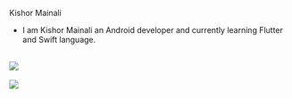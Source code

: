 Kishor Mainali


- I am Kishor Mainali an Android developer and currently learning Flutter and Swift language.
</br>



<a href="https://github.com/anuraghazra/github-readme-stats">
  <img align="center" src="https://github-readme-stats.vercel.app/api?username=kishor98100&count_private=true&show_icons=true&theme=radical"/>
</a>
<br/>
<br/>

<a href="https://github.com/anuraghazra/convoychat">
  <img align="center" src="https://github-readme-stats.vercel.app/api/top-langs/?username=kishor98100&layout=compact&theme=radical&langs_count=8" />
</a>
